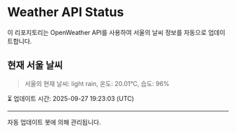 
# Weather API Status

이 리포지토리는 OpenWeather API를 사용하여 서울의 날씨 정보를 자동으로 업데이트합니다.

## 현재 서울 날씨
> 서울의 현재 날씨: light rain, 온도: 20.01°C, 습도: 96%

⏳ 업데이트 시간: 2025-09-27 19:23:03 (UTC)

---
자동 업데이트 봇에 의해 관리됩니다.
